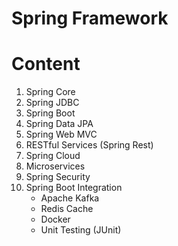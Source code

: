 # Spring Framework
# Content
1. Spring Core
2. Spring JDBC
3. Spring Boot
4. Spring Data JPA
5. Spring Web MVC
6. RESTful Services (Spring Rest)
7. Spring Cloud
8. Microservices
9. Spring Security
10. Spring Boot Integration
    - Apache Kafka
    - Redis Cache
    - Docker
    - Unit Testing (JUnit)
